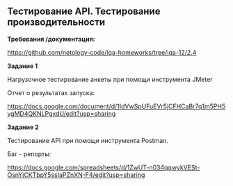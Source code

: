 ## **Тестирование API. Тестирование производительности**

**Требования /документация:**

https://github.com/netology-code/iqa-homeworks/tree/iqa-12/2.4

**Задание 1**

Нагрузочное тестирование анкеты при помощи инструмента JMeter

Отчет о результатах запуска:

https://docs.google.com/document/d/1IdVwSpUFuEVr5jCFHCaBr7q1m5PH5vgMD4QKNLPgxdU/edit?usp=sharing

**Задание 2**

Тестирование API при помощи инструмента Postman.

Баг - репорты:

https://docs.google.com/spreadsheets/d/1ZwUT-n034qqwykVESt-OsnYjCKTbpY5ssIaPZnXN-F4/edit?usp=sharing
